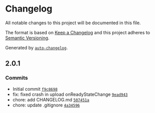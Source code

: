 # Changelog

All notable changes to this project will be documented in this file.

The format is based on [Keep a Changelog](https://keepachangelog.com/en/1.0.0/)
and this project adheres to [Semantic Versioning](https://semver.org/spec/v2.0.0.html).

Generated by [`auto-changelog`](https://github.com/CookPete/auto-changelog).

## 2.0.1

### Commits

- Initial commit [`f9c8698`](https://github.com/UtahGooner/website-images/commit/f9c86983e35c72d924575ba4dafe17614a2993b9)
- fix: fixed crash in upload onReadyStateChange [`9ead943`](https://github.com/UtahGooner/website-images/commit/9ead943cdc5732d152a159228997807854acb382)
- chore: add CHANGELOG.md [`507451a`](https://github.com/UtahGooner/website-images/commit/507451a312fb76f8459e9ba68e269d9734036f80)
- chore: update .gitignore [`4a34596`](https://github.com/UtahGooner/website-images/commit/4a3459609d21c09077f868f90659dde76738b949)
